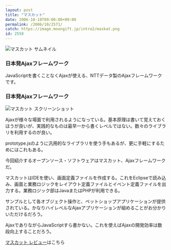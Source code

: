```yaml
---
layout: post
title: "マスカット"
date: 2006-10-18T09:00:00+09:00
permalink: /2006/10/2571/
catch: https://image.moongift.jp/intro2/maskat.png
id: 2558
---
```

 ![マスカット サムネイル](https://image.moongift.jp/intro2/maskat.t.png "マスカット サムネイル")
  

### 日本発Ajaxフレームワーク
  
JavaScriptを書くことなくAjaxが使える、NTTデータ製のAjaxフレームワークです。  
<!--more-->  

### 日本発Ajaxフレームワーク
  

![マスカット スクリーンショット](https://image.moongift.jp/intro2/maskat.png "マスカット スクリーンショット")

  

Ajaxが様々な場面で利用されるようになっている。基本原理は書いて覚えておくほうが良いが、実践的なものは最早一から書くレベルではない。数々のライブラリを利用するのが良い。

  

prototype.jsのように汎用的なライブラリを使う手もあるが、更に手軽にするためにはこれもある。

  

今回紹介するオープンソース・ソフトウェアはマスカット、Ajaxフレームワークだ。

  

マスカットはIDEを使い、画面定義ファイルを作成する。これをEclipseで読み込み、画面と業務ロジックをレイアウト定義ファイルとイベント定義ファイルを出力する。業務ロジック部はJavaまたはPHPが利用できる。

  

サンプルとして各オブジェクト操作と、ペットショップアプリケーションが提供されている。かなりハイレベルなAjaxアプリケーションが組めることがお分かりいただけるだろう。

  

AjaxでありながらJavaScriptすら書かない。これを使えばAjaxの開発効率は数段向上することだろう。

  

[マスカット レビュー](http://oss.moongift.jp/review/i-2572.html)はこちら

